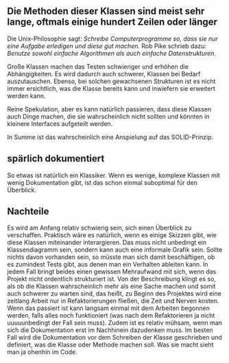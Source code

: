 ## Die Methoden dieser Klassen sind meist sehr lange, oftmals einige hundert Zeilen oder länger

Die Unix-Philosophie sagt: _Schreibe Computerprogramme so, dass sie nur eine Aufgabe erledigen und diese gut machen._
Rob Pike schrieb dazu: _Benutze sowohl einfache Algorithmen als auch einfache Datenstrukturen._ 

Große Klassen machen das Testen schwieriger und erhöhen die Abhängigkeiten. Es wird dadurch auch schwerer, Klassen bei Bedarf auszutauschen.
Ebenso, bei solchen gewachsenen Strukturen ist es nicht immer ersichtlich, was die Klasse bereits kann und inwiefern sie erweitert werden kann.

Reine Spekulation, aber es kann natürlich passieren, dass diese Klassen auch Dinge machen, die sie wahrscheinlich nicht sollten und könnten in kleinere Interfaces aufgeteilt werden.

In Summe ist das wahrscheinlich eine Anspielung auf das SOLID-Prinzip.

## spärlich dokumentiert

So etwas ist natürlich ein Klassiker. Wenn es wenige, komplexe Klassen mit wenig Dokumentation gibt, ist das schon einmal suboptimal für den Überblick. 

## Nachteile

Es wird am Anfang relativ schwierig sein, sich einen Überblick zu verschaffen. Praktisch wäre es natürlich, wenn es einige Skizzen gibt, wie diese Klassen miteinander interargieren. Das muss nicht unbedingt ein Klassendiagramm sein, sondern kann auch eine informale Grafik sein. 
Sollte nichts davon vorhanden sein, so müsste man sich damit beschäftigen, ob es zumindest Tests gibt, aus denen man ein Verhalten ableiten kann.
In jedem Fall bringt beides einen gewissen Mehraufwand mit sich, wenn das Projekt nicht ordentlich strukturiert ist.
Von der Beschreibung klingt es so, als ob die Klassen wahrscheinlich mehr als eine Sache machen und somit auch schwerer zu warten sind, das heißt, zu Beginn des Projektes wird eine zeitlang Arbeit nur in Refaktorierungen fließen, die Zeit und Nerven kosten.
Wenn das passiert ist kann langsam einmal mit dem Arbeiten begonnen werden, falls alles noch funktioniert (was nach dem Refaktorieren ja nicht uuuuunbedingt der Fall sein muss).
Zudem ist es relativ mühsam, wenn man sich die Dokumentation erst im Nachhinein dazudenken muss. Im besten Fall wird die Dokumentation vor dem Schreiben der Klasse geschrieben und definiert, was die Klasse oder Methode machen soll. Was sie macht sieht man ja ohenhin im Code.
